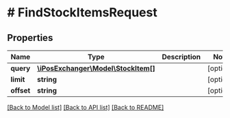 # # FindStockItemsRequest

## Properties

Name | Type | Description | Notes
------------ | ------------- | ------------- | -------------
**query** | [**\iPosExchanger\Model\StockItem[]**](StockItem.md) |  | [optional]
**limit** | **string** |  | [optional]
**offset** | **string** |  | [optional]

[[Back to Model list]](../../README.md#models) [[Back to API list]](../../README.md#endpoints) [[Back to README]](../../README.md)
